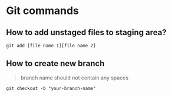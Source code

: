 # Git commands

## How to add unstaged files to staging area?

```
git add [file name 1][file name 2]
```

## How to create new branch

> branch name should not contain any spaces

```
git checkout -b "your-branch-name"
```